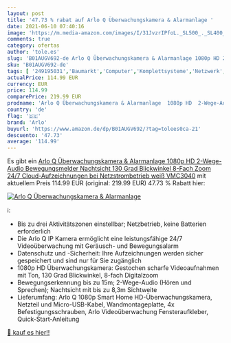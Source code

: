 ```yaml
---
layout: post
title: '47.73 % rabat auf Arlo Q Überwachungskamera & Alarmanlage '
date: 2021-06-10 07:40:16
image: 'https://m.media-amazon.com/images/I/31JvzrIPfoL._SL500_._SL400_.jpg'
comments: true
category: ofertas
author: 'tole.es'
slug: 'B01AUGV692-de Arlo Q Überwachungskamera & Alarmanlage 1080p HD 2-Wege-...'
sku: 'B01AUGV692-de'
tags: [ '249195031','Baumarkt','Computer','Komplettsysteme','Netzwerk','Produkte','Sicherheitstechnik','Videoüberwachungstechnik','arlo','Überwachungskameras','Überwachungstechnik', ]
actualPrice: 114.99 EUR
currency: EUR
price: 114.99
comparePrice: 219.99 EUR
prodname: 'Arlo Q Überwachungskamera & Alarmanlage  1080p HD  2-Wege-Audio  Bewegungsmelder  Nachtsicht  130 Grad Blickwinkel  8-Fach Zoom  24/7 Cloud-Aufzeichnungen bei Netzstrombetrieb  weiß  VMC3040'
country: 'de'
flag: '🇩🇪'
brand: 'Arlo'
buyurl: 'https://www.amazon.de/dp/B01AUGV692/?tag=tolees0ca-21'
descuento: '47.73'
average: '114.99'
---
```


Es gibt ein [Arlo Q Überwachungskamera & Alarmanlage  1080p HD  2-Wege-Audio  Bewegungsmelder  Nachtsicht  130 Grad Blickwinkel  8-Fach Zoom  24/7 Cloud-Aufzeichnungen bei Netzstrombetrieb  weiß  VMC3040](https://www.amazon.de/dp/B01AUGV692/?tag=tolees0ca-21) mit aktuellem Preis 114.99 EUR (original: 219.99 EUR) 47.73 % Rabatt hier:

[![Arlo Q Überwachungskamera & Alarmanlage ](https://m.media-amazon.com/images/I/31JvzrIPfoL._SL500_._SL400_.jpg)](https://www.amazon.de/dp/B01AUGV692/?tag=tolees0ca-21)

ℹ️:

- Bis zu drei Aktivitätszonen einstellbar; Netzbetrieb, keine Batterien erforderlich
- Die Arlo Q IP Kamera ermöglicht eine leistungsfähige 24/7 Videoüberwachung mit Geräusch- und Bewegungsalarm
- Datenschutz und -Sicherheit: Ihre Aufzeichnungen werden sicher gespeichert und sind nur für Sie zugänglich
- 1080p HD Überwachungskamera: Gestochen scharfe Videoaufnahmen mit Ton, 130 Grad Blickwinkel, 8-fach Digitalzoom
- Bewegungserkennung bis zu 15m; 2-Wege-Audio (Hören und Sprechen); Nachtsicht mit bis zu 8,3m Sichtweite
- Lieferumfang: Arlo Q 1080p Smart Home HD-Überwachungskamera, Netzteil und Micro-USB-Kabel, Wandmontageplatte, 4x Befestigungsschrauben, Arlo Videoüberwachung Fensteraufkleber, Quick-Start-Anleitung

[🛒 kauf es hier!!](https://www.amazon.de/dp/B01AUGV692/?tag=tolees0ca-21)
